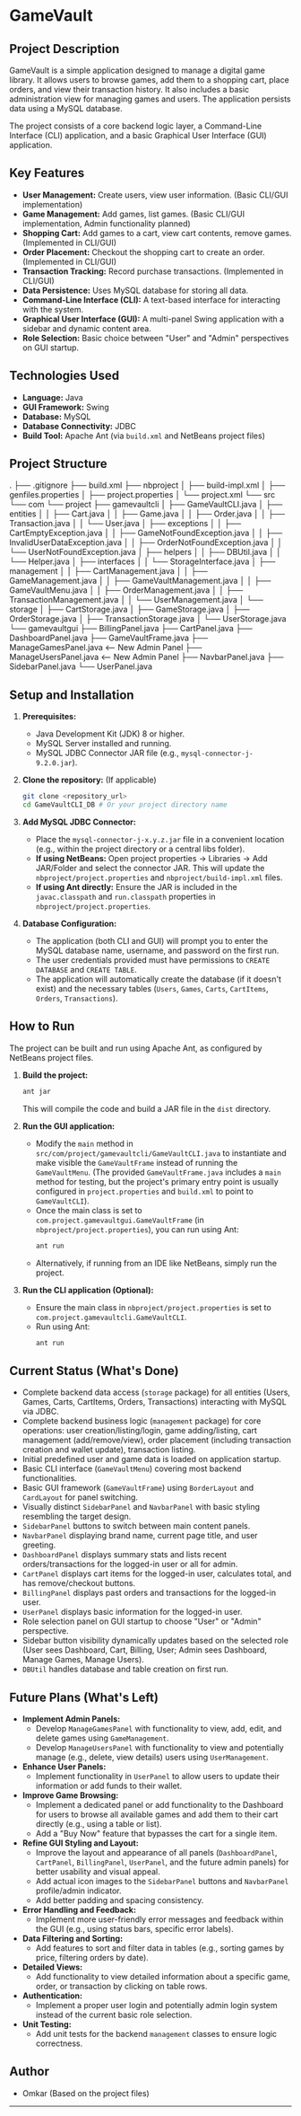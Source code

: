 # GameVault

## Project Description

GameVault is a simple application designed to manage a digital game library. It allows users to browse games, add them to a shopping cart, place orders, and view their transaction history. It also includes a basic administration view for managing games and users. The application persists data using a MySQL database.

The project consists of a core backend logic layer, a Command-Line Interface (CLI) application, and a basic Graphical User Interface (GUI) application.

## Key Features

*   **User Management:** Create users, view user information. (Basic CLI/GUI implementation)
*   **Game Management:** Add games, list games. (Basic CLI/GUI implementation, Admin functionality planned)
*   **Shopping Cart:** Add games to a cart, view cart contents, remove games. (Implemented in CLI/GUI)
*   **Order Placement:** Checkout the shopping cart to create an order. (Implemented in CLI/GUI)
*   **Transaction Tracking:** Record purchase transactions. (Implemented in CLI/GUI)
*   **Data Persistence:** Uses MySQL database for storing all data.
*   **Command-Line Interface (CLI):** A text-based interface for interacting with the system.
*   **Graphical User Interface (GUI):** A multi-panel Swing application with a sidebar and dynamic content area.
*   **Role Selection:** Basic choice between "User" and "Admin" perspectives on GUI startup.

## Technologies Used

*   **Language:** Java
*   **GUI Framework:** Swing
*   **Database:** MySQL
*   **Database Connectivity:** JDBC
*   **Build Tool:** Apache Ant (via `build.xml` and NetBeans project files)

## Project Structure
.
├── .gitignore
├── build.xml
├── nbproject
│   ├── build-impl.xml
│   ├── genfiles.properties
│   ├── project.properties
│   └── project.xml
└── src
    └── com
        └── project
            ├── gamevaultcli
            │   ├── GameVaultCLI.java
            │   ├── entities
            │   │   ├── Cart.java
            │   │   ├── Game.java
            │   │   ├── Order.java
            │   │   ├── Transaction.java
            │   │   └── User.java
            │   ├── exceptions
            │   │   ├── CartEmptyException.java
            │   │   ├── GameNotFoundException.java
            │   │   ├── InvalidUserDataException.java
            │   │   ├── OrderNotFoundException.java
            │   │   └── UserNotFoundException.java
            │   ├── helpers
            │   │   ├── DBUtil.java
            │   │   └── Helper.java
            │   ├── interfaces
            │   │   └── StorageInterface.java
            │   ├── management
            │   │   ├── CartManagement.java
            │   │   ├── GameManagement.java
            │   │   ├── GameVaultManagement.java
            │   │   ├── GameVaultMenu.java
            │   │   ├── OrderManagement.java
            │   │   ├── TransactionManagement.java
            │   │   └── UserManagement.java
            │   └── storage
            │       ├── CartStorage.java
            │       ├── GameStorage.java
            │       ├── OrderStorage.java
            │       ├── TransactionStorage.java
            │       └── UserStorage.java
            └── gamevaultgui
                ├── BillingPanel.java
                ├── CartPanel.java
                ├── DashboardPanel.java
                ├── GameVaultFrame.java
                ├── ManageGamesPanel.java   <-- New Admin Panel
                ├── ManageUsersPanel.java   <-- New Admin Panel
                ├── NavbarPanel.java
                ├── SidebarPanel.java
                └── UserPanel.java

## Setup and Installation

1.  **Prerequisites:**
    *   Java Development Kit (JDK) 8 or higher.
    *   MySQL Server installed and running.
    *   MySQL JDBC Connector JAR file (e.g., `mysql-connector-j-9.2.0.jar`).

2.  **Clone the repository:** (If applicable)
    ```bash
    git clone <repository_url>
    cd GameVaultCLI_DB # Or your project directory name
    ```

3.  **Add MySQL JDBC Connector:**
    *   Place the `mysql-connector-j-x.y.z.jar` file in a convenient location (e.g., within the project directory or a central libs folder).
    *   **If using NetBeans:** Open project properties -> Libraries -> Add JAR/Folder and select the connector JAR. This will update the `nbproject/project.properties` and `nbproject/build-impl.xml` files.
    *   **If using Ant directly:** Ensure the JAR is included in the `javac.classpath` and `run.classpath` properties in `nbproject/project.properties`.

4.  **Database Configuration:**
    *   The application (both CLI and GUI) will prompt you to enter the MySQL database name, username, and password on the first run.
    *   The user credentials provided must have permissions to `CREATE DATABASE` and `CREATE TABLE`.
    *   The application will automatically create the database (if it doesn't exist) and the necessary tables (`Users`, `Games`, `Carts`, `CartItems`, `Orders`, `Transactions`).

## How to Run

The project can be built and run using Apache Ant, as configured by NetBeans project files.

1.  **Build the project:**
    ```bash
    ant jar
    ```
    This will compile the code and build a JAR file in the `dist` directory.

2.  **Run the GUI application:**
    *   Modify the `main` method in `src/com/project/gamevaultcli/GameVaultCLI.java` to instantiate and make visible the `GameVaultFrame` instead of running the `GameVaultMenu`. (The provided `GameVaultFrame.java` includes a `main` method for testing, but the project's primary entry point is usually configured in `project.properties` and `build.xml` to point to `GameVaultCLI`).
    *   Once the main class is set to `com.project.gamevaultgui.GameVaultFrame` (in `nbproject/project.properties`), you can run using Ant:
        ```bash
        ant run
        ```
    *   Alternatively, if running from an IDE like NetBeans, simply run the project.

3.  **Run the CLI application (Optional):**
    *   Ensure the main class in `nbproject/project.properties` is set to `com.project.gamevaultcli.GameVaultCLI`.
    *   Run using Ant:
        ```bash
        ant run
        ```

## Current Status (What's Done)

*   Complete backend data access (`storage` package) for all entities (Users, Games, Carts, CartItems, Orders, Transactions) interacting with MySQL via JDBC.
*   Complete backend business logic (`management` package) for core operations: user creation/listing/login, game adding/listing, cart management (add/remove/view), order placement (including transaction creation and wallet update), transaction listing.
*   Initial predefined user and game data is loaded on application startup.
*   Basic CLI interface (`GameVaultMenu`) covering most backend functionalities.
*   Basic GUI framework (`GameVaultFrame`) using `BorderLayout` and `CardLayout` for panel switching.
*   Visually distinct `SidebarPanel` and `NavbarPanel` with basic styling resembling the target design.
*   `SidebarPanel` buttons to switch between main content panels.
*   `NavbarPanel` displaying brand name, current page title, and user greeting.
*   `DashboardPanel` displays summary stats and lists recent orders/transactions for the logged-in user or all for admin.
*   `CartPanel` displays cart items for the logged-in user, calculates total, and has remove/checkout buttons.
*   `BillingPanel` displays past orders and transactions for the logged-in user.
*   `UserPanel` displays basic information for the logged-in user.
*   Role selection panel on GUI startup to choose "User" or "Admin" perspective.
*   Sidebar button visibility dynamically updates based on the selected role (User sees Dashboard, Cart, Billing, User; Admin sees Dashboard, Manage Games, Manage Users).
*   `DBUtil` handles database and table creation on first run.

## Future Plans (What's Left)

*   **Implement Admin Panels:**
    *   Develop `ManageGamesPanel` with functionality to view, add, edit, and delete games using `GameManagement`.
    *   Develop `ManageUsersPanel` with functionality to view and potentially manage (e.g., delete, view details) users using `UserManagement`.
*   **Enhance User Panels:**
    *   Implement functionality in `UserPanel` to allow users to update their information or add funds to their wallet.
*   **Improve Game Browsing:**
    *   Implement a dedicated panel or add functionality to the Dashboard for users to browse all available games and add them to their cart directly (e.g., using a table or list).
    *   Add a "Buy Now" feature that bypasses the cart for a single item.
*   **Refine GUI Styling and Layout:**
    *   Improve the layout and appearance of all panels (`DashboardPanel`, `CartPanel`, `BillingPanel`, `UserPanel`, and the future admin panels) for better usability and visual appeal.
    *   Add actual icon images to the `SidebarPanel` buttons and `NavbarPanel` profile/admin indicator.
    *   Add better padding and spacing consistency.
*   **Error Handling and Feedback:**
    *   Implement more user-friendly error messages and feedback within the GUI (e.g., using status bars, specific error labels).
*   **Data Filtering and Sorting:**
    *   Add features to sort and filter data in tables (e.g., sorting games by price, filtering orders by date).
*   **Detailed Views:**
    *   Add functionality to view detailed information about a specific game, order, or transaction by clicking on table rows.
*   **Authentication:**
    *   Implement a proper user login and potentially admin login system instead of the current basic role selection.
*   **Unit Testing:**
    *   Add unit tests for the backend `management` classes to ensure logic correctness.

## Author

*   Omkar (Based on the project files)

---
